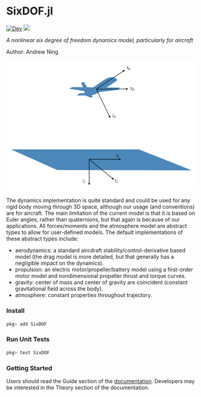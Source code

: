 # SixDOF.jl

<!-- [![Stable](https://img.shields.io/badge/docs-stable-blue.svg)](https://andrewning.github.io/SixDOF.jl/stable) -->
[![Dev](https://img.shields.io/badge/docs-dev-blue.svg)](https://flow.byu.edu/SixDOF.jl/dev)
![](https://github.com/byuflowlab/SixDOF.jl/workflows/Run%20tests/badge.svg)

*A nonlinear six degree of freedom dynamics model, particularly for aircraft*

Author: Andrew Ning

<img src="docs/src/cs.png" width="500">

The dynamics implementation is quite standard and could be used for any rigid body moving through 3D space, although our usage (and conventions) are for aircraft.  The main limitation of the current model is that it is based on Euler angles, rather than quaternions, but that again is because of our applications.  All forces/moments and the atmosphere model are abstract types to allow for user-defined models.  The default implementations of these abstract types include:
- aerodynamics: a standard aircdraft stability/control-derivative based model (the drag model is more detailed, but that generally has a negligible impact on the dynamics).
- propulsion: an electric motor/propeller/battery model using a first-order motor model and nondimensional propeller thrust and torque curves.
- gravity: center of mass and center of gravity are coincident (constant gravitational field across the body).
- atmosphere: constant properties throughout trajectory.

### Install

```julia
pkg> add SixDOF
```

### Run Unit Tests

```julia
pkg> test SixDOF
```

### Getting Started

Users should read the Guide section of the [documentation](https://flow.byu.edu/SixDOF.jl).  Developers may be interested in the Theory section of the documentation.
